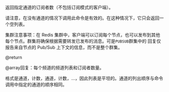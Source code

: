 返回指定通道的订阅者数（不包括订阅模式的客户端）。

请注意，在没有通道的情况下调用此命令是有效的。在这种情况下，它只会返回一个空列表。

集群注意事项：在 Redis 集群中，客户端可以订阅每个节点，也可以发布到其他每个节点。群集将确保根据需要转发已发布的消息。可是`PUBSUB`群集中的 回复仅报告来自节点的 Pub/Sub 上下文的信息，而不是整个群集。

@return

@array回复：每个频道的频道列表和订阅者数量。

格式是通道，计数，通道，计数，...，因此列表是平坦的。通道的列出顺序与命令调用中指定的通道的顺序相同。
